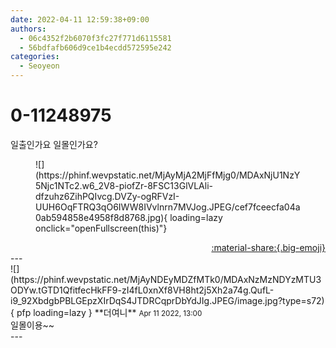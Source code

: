 ```yaml
---
date: 2022-04-11 12:59:38+09:00
authors:
  - 06c4352f2b6070f3fc27f771d6115581
  - 56bdfafb606d9ce1b4ecdd572595e242
categories:
  - Seoyeon
---
```


# 0-11248975

<div class="post-container" markdown="1">
<div class="content-container md-sidebar__scrollwrap" markdown="1">

일출인가요 일몰인가요?
<figure markdown="1">
![](https://phinf.wevpstatic.net/MjAyMjA2MjFfMjg0/MDAxNjU1NzY5Njc1NTc2.w6_2V8-piofZr-8FSC13GlVLAli-dfzuhz6ZihPQIvcg.DVZy-ogRFVzI-UUH6OqFTRQ3qO6IWW8IVvlnrn7MVJog.JPEG/cef7fceecfa04a0ab594858e4958f8d8768.jpg){ loading=lazy onclick="openFullscreen(this)"}
</figure>


</div>
</div>

<div style="text-align: right;" markdown="1">
<a href="https://weverse.io/fromis9/fanpost/0-11248975" style="text-align: right;">:material-share:{.big-emoji}</a>
</div>
---

<div class="comments-container md-sidebar__scrollwrap" markdown="1">
<div class="comment" markdown="1">
<div class='id-container' markdown="1">
![](https://phinf.wevpstatic.net/MjAyNDEyMDZfMTk0/MDAxNzMzNDYzMTU3ODYw.tGTD1QfitfecHkFF9-zI4fL0xnXf8VH8ht2j5Xh2a74g.QufL-i9_92XbdgbPBLGEpzXIrDqS4JTDRCqprDbYdJIg.JPEG/image.jpg?type=s72){ pfp loading=lazy }
**<span class="artist">더여니</span>** <small>Apr 11 2022, 13:00</small><br>
</div>
<div class='comment-body' markdown="1">
일몰이용~~
</div>
</div>
</div>
---
